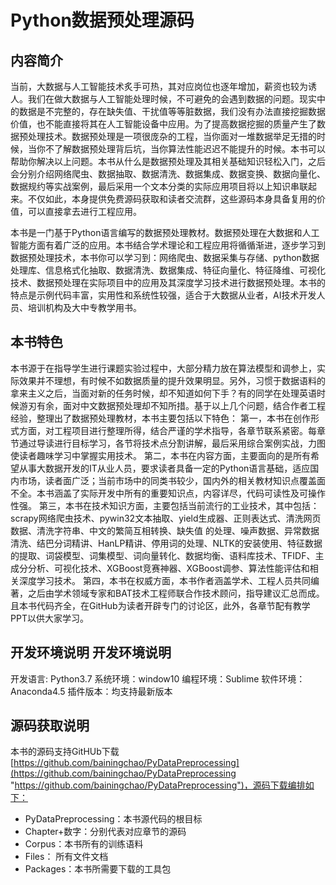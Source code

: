 # Python数据预处理源码
## 内容简介
当前，大数据与人工智能技术炙手可热，其对应岗位也逐年增加，薪资也较为诱人。我们在做大数据与人工智能处理时候，不可避免的会遇到数据的问题。现实中的数据是不完整的，存在缺失值、干扰值等等脏数据，我们没有办法直接挖掘数据价值，也不能直接将其在人工智能设备中应用。为了提高数据挖掘的质量产生了数据预处理技术。数据预处理是一项很庞杂的工程，当你面对一堆数据举足无措的时候，当你不了解数据预处理背后坑，当你算法性能迟迟不能提升的时候。本书可以帮助你解决以上问题。本书从什么是数据预处理及其相关基础知识轻松入门，之后会分别介绍网络爬虫、数据抽取、数据清洗、数据集成、数据变换、数据向量化、数据规约等实战案例，最后采用一个文本分类的实际应用项目将以上知识串联起来。不仅如此，本身提供免费源码获取和读者交流群，这些源码本身具备复用的价值，可以直接拿去进行工程应用。

本书是一门基于Python语言编写的数据预处理教材。数据预处理在大数据和人工智能方面有着广泛的应用。本书结合学术理论和工程应用将循循渐进，逐步学习到数据预处理技术，本书你可以学习到：网络爬虫、数据采集与存储、python数据处理库、信息格式化抽取、数据清洗、数据集成、特征向量化、特征降维、可视化技术、数据预处理在实际项目中的应用及其深度学习技术进行数据预处理。本书的特点是示例代码丰富，实用性和系统性较强，适合于大数据从业者，AI技术开发人员、培训机构及大中专教学用书。


## 本书特色

本书源于在指导学生进行课题实验过程中，大部分精力放在算法模型和调参上，实际效果并不理想，有时候不如数据质量的提升效果明显。另外，习惯于数据语料的拿来主义之后，当面对新的任务时候，却不知道如何下手？有的同学在处理英语时候游刃有余，面对中文数据预处理却不知所措。基于以上几个问题，结合作者工程经验，整理出了数据预处理教材，本书主要包括以下特色：
第一，本书在创作形式方面，对工程项目进行整理所得，结合严谨的学术指导，各章节联系紧密。每章节通过导读进行目标学习，各节将技术点分割讲解，最后采用综合案例实战，力图使读者趣味学习中掌握实用技术。
第二，本书在内容方面，主要面向的是所有希望从事大数据开发的IT从业人员，要求读者具备一定的Python语言基础，适应国内市场，读者面广泛；当前市场中的同类书较少，国内外的相关教材知识点覆盖面不全。本书涵盖了实际开发中所有的重要知识点，内容详尽，代码可读性及可操作性强。
第三，本书在技术知识方面，主要包括当前流行的工业技术，其中包括：scrapy网络爬虫技术、pywin32文本抽取、yield生成器、正则表达式、清洗网页数据、清洗字符串、中文的繁简互相转换、缺失值 的处理、噪声数据、异常数据清洗、结巴分词精讲、HanLP精讲、停用词的处理、NLTK的安装使用、特征数据的提取、词袋模型、词集模型、词向量转化、数据均衡、语料库技术、TFIDF、主成分分析、可视化技术、XGBoost竞赛神器、XGBoost调参、算法性能评估和相关深度学习技术。
第四，本书在权威方面，本书作者涵盖学术、工程人员共同编著，之后由学术领域专家和BAT技术工程师联合作技术顾问，指导建议汇总而成。且本书代码齐全，在GitHub为读者开辟专门的讨论区，此外，各章节配有教学PPT以供大家学习。


## 开发环境说明 开发环境说明

开发语言: Python3.7
系统环境：window10 
编程环境：Sublime 
软件环境：Anaconda4.5 
插件版本：均支持最新版本
## 源码获取说明

本书的源码支持GitHUb下载[https://github.com/bainingchao/PyDataPreprocessing](https://github.com/bainingchao/PyDataPreprocessing "https://github.com/bainingchao/PyDataPreprocessing")，源码下载编排如下：

- PyDataPreprocessing：本书源代码的根目标
- Chapter+数字：分别代表对应章节的源码
- Corpus：本书所有的训练语料
- Files： 所有文件文档
- Packages：本书所需要下载的工具包
